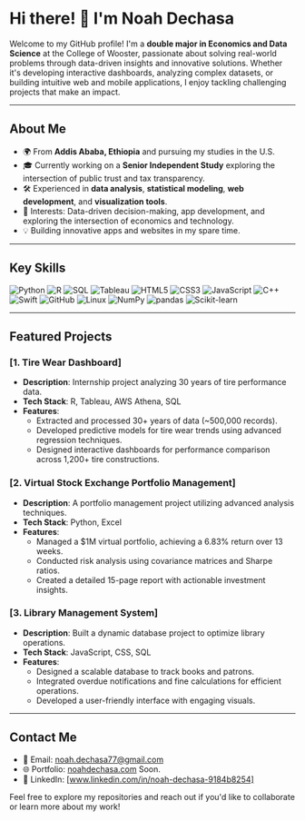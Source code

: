 # Hi there! 👋 I'm Noah Dechasa

Welcome to my GitHub profile! I'm a **double major in Economics and Data Science** at the College of Wooster, passionate about solving real-world problems through data-driven insights and innovative solutions. Whether it's developing interactive dashboards, analyzing complex datasets, or building intuitive web and mobile applications, I enjoy tackling challenging projects that make an impact.

---

## About Me
- 🌍 From **Addis Ababa, Ethiopia** and pursuing my studies in the U.S.
- 🎓 Currently working on a **Senior Independent Study** exploring the intersection of public trust and tax transparency.
- 🛠️ Experienced in **data analysis**, **statistical modeling**, **web development**, and **visualization tools**.
- 🌟 Interests: Data-driven decision-making, app development, and exploring the intersection of economics and technology.
- 💡 Building innovative apps and websites in my spare time.

---

## Key Skills
![Python](https://img.shields.io/badge/-Python-3776AB?style=flat&logo=python&logoColor=white)
![R](https://img.shields.io/badge/-R-276DC3?style=flat&logo=r&logoColor=white)
![SQL](https://img.shields.io/badge/-SQL-4479A1?style=flat&logo=MySQL&logoColor=white)
![Tableau](https://img.shields.io/badge/-Tableau-E97627?style=flat&logo=Tableau&logoColor=white)
![HTML5](https://img.shields.io/badge/-HTML5-E34F26?style=flat&logo=html5&logoColor=white)
![CSS3](https://img.shields.io/badge/-CSS3-1572B6?style=flat&logo=css3&logoColor=white)
![JavaScript](https://img.shields.io/badge/-JavaScript-F7DF1E?style=flat&logo=javascript&logoColor=black)
![C++](https://img.shields.io/badge/-C++-00599C?style=flat&logo=cplusplus&logoColor=white)
![Swift](https://img.shields.io/badge/-Swift-FA7343?style=flat&logo=swift&logoColor=white)
![GitHub](https://img.shields.io/badge/-GitHub-181717?style=flat&logo=github&logoColor=white)
![Linux](https://img.shields.io/badge/-Linux-FCC624?style=flat&logo=linux&logoColor=black)
![NumPy](https://img.shields.io/badge/-NumPy-013243?style=flat&logo=numpy&logoColor=white)
![pandas](https://img.shields.io/badge/-pandas-150458?style=flat&logo=pandas&logoColor=white)
![Scikit-learn](https://img.shields.io/badge/-Scikit--learn-F7931E?style=flat&logo=scikit-learn&logoColor=white)

---

## Featured Projects
### [1. Tire Wear Dashboard]
- **Description**: Internship project analyzing 30 years of tire performance data.
- **Tech Stack**: R, Tableau, AWS Athena, SQL
- **Features**:
  - Extracted and processed 30+ years of data (~500,000 records).
  - Developed predictive models for tire wear trends using advanced regression techniques.
  - Designed interactive dashboards for performance comparison across 1,200+ tire constructions.

### [2. Virtual Stock Exchange Portfolio Management]
- **Description**: A portfolio management project utilizing advanced analysis techniques.
- **Tech Stack**: Python, Excel
- **Features**:
  - Managed a $1M virtual portfolio, achieving a 6.83% return over 13 weeks.
  - Conducted risk analysis using covariance matrices and Sharpe ratios.
  - Created a detailed 15-page report with actionable investment insights.

### [3. Library Management System]
- **Description**: Built a dynamic database project to optimize library operations.
- **Tech Stack**: JavaScript, CSS, SQL
- **Features**:
  - Designed a scalable database to track books and patrons.
  - Integrated overdue notifications and fine calculations for efficient operations.
  - Developed a user-friendly interface with engaging visuals.

---

## Contact Me
- 📧 Email: [noah.dechasa77@gmail.com](mailto:noah.dechasa77@gmail.com)
- 🌐 Portfolio: [noahdechasa.com](https://noahdechasa.com) Soon.
- 💼 LinkedIn: [www.linkedin.com/in/noah-dechasa-9184b8254]

Feel free to explore my repositories and reach out if you'd like to collaborate or learn more about my work!
